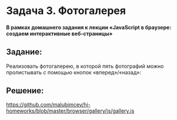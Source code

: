 # Задача 3. Фотогалерея

#### В рамках домашнего задания к лекции «JavaScript в браузере: создаем интерактивные веб-страницы»

## Задание:

Реализовать фотогалерею, в которой пять фотографий можно пролистывать с помощью кнопок «вперед»/«назад»:

## Решение:

https://github.com/malubimcev/hj-homeworks/blob/master/browser/gallery/js/gallery.js
